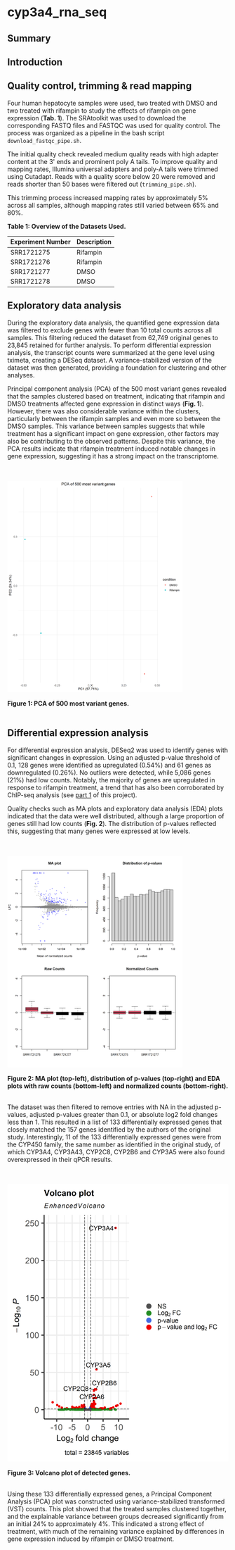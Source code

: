 # cyp3a4_rna_seq

## Summary

## Introduction

## Quality control, trimming & read mapping

Four human hepatocyte samples were used, two treated with DMSO and two treated with rifampin to study the effects of rifampin on gene expression (**Tab. 1**). The SRAtoolkit was used to download the corresponding FASTQ files and FASTQC was used for quality control. The process was organized as a pipeline in the bash script `download_fastqc_pipe.sh`.

The initial quality check revealed medium quality reads with high adapter content at the 3' ends and prominent poly A tails. To improve quality and mapping rates, Illumina universal adapters and poly-A tails were trimmed using Cutadapt. Reads with a quality score below 20 were removed and reads shorter than 50 bases were filtered out (`trimming_pipe.sh`).

This trimming process increased mapping rates by approximately 5% across all samples, although mapping rates still varied between 65% and 80%. 

**Table 1: Overview of the Datasets Used.**

| Experiment Number | Description |
| ----------------- | ----------- |
| SRR1721275        | Rifampin    |
| SRR1721276        | Rifampin    |
| SRR1721277        | DMSO        |
| SRR1721278        | DMSO        |

## Exploratory data analysis

During the exploratory data analysis, the quantified gene expression data was filtered to exclude genes with fewer than 10 total counts across all samples. This filtering reduced the dataset from 62,749 original genes to 23,845 retained for further analysis. To perform differential expression analysis, the transcript counts were summarized at the gene level using tximeta, creating a DESeq dataset. A variance-stabilized version of the dataset was then generated, providing a foundation for clustering and other analyses.

Principal component analysis (PCA) of the 500 most variant genes revealed that the samples clustered based on treatment, indicating that rifampin and DMSO treatments affected gene expression in distinct ways (**Fig. 1**). However, there was also considerable variance within the clusters, particularly between the rifampin samples and even more so between the DMSO samples. This variance between samples suggests that while treatment has a significant impact on gene expression, other factors may also be contributing to the observed patterns. Despite this variance, the PCA results indicate that rifampin treatment induced notable changes in gene expression, suggesting it has a strong impact on the transcriptome.

<br></br>
<img src="figures/pca_500_genes.png" alt="Fig 1" width="400">

**Figure 1: PCA of 500 most variant genes.**
<br></br>


## Differential expression analysis

For differential expression analysis, DESeq2 was used to identify genes with significant changes in expression. Using an adjusted p-value threshold of 0.1, 128 genes were identified as upregulated (0.54%) and 61 genes as downregulated (0.26%). No outliers were detected, while 5,086 genes (21%) had low counts. Notably, the majority of genes are upregulated in response to rifampin treatment, a trend that has also been corroborated by ChIP-seq analysis (see [part 1](https://github.com/ManuelGehl/cyp3a4_chip_seq) of this project).

Quality checks such as MA plots and exploratory data analysis (EDA) plots indicated that the data were well distributed, although a large proportion of genes still had low counts (**Fig. 2**). The distribution of p-values reflected this, suggesting that many genes were expressed at low levels.

<br></br>
<img src="figures/diagnostic_plots.png" alt="Fig 2" width="400">

**Figure 2: MA plot (top-left), distribution of p-values (top-right) and EDA plots with raw counts (bottom-left) and normalized counts (bottom-right).**
<br></br>

The dataset was then filtered to remove entries with NA in the adjusted p-values, adjusted p-values greater than 0.1, or absolute log2 fold changes less than 1. This resulted in a list of 133 differentially expressed genes that closely matched the 157 genes identified by the authors of the original study. Interestingly, 11 of the 133 differentially expressed genes were from the CYP450 family, the same number as identified in the original study, of which CYP3A4, CYP3A43, CYP2C8, CYP2B6 and CYP3A5 were also found overexpressed in their qPCR results.

<br></br>
![Figure 3](figures/volcano_plot.png)

**Figure 3: Volcano plot of detected genes.**
<br></br>

Using these 133 differentially expressed genes, a Principal Component Analysis (PCA) plot was constructed using variance-stabilized transformed (VST) counts. This plot showed that the treated samples clustered together, and the explainable variance between groups decreased significantly from an initial 24% to approximately 4%. This indicated a strong effect of treatment, with much of the remaining variance explained by differences in gene expression induced by rifampin or DMSO treatment.
